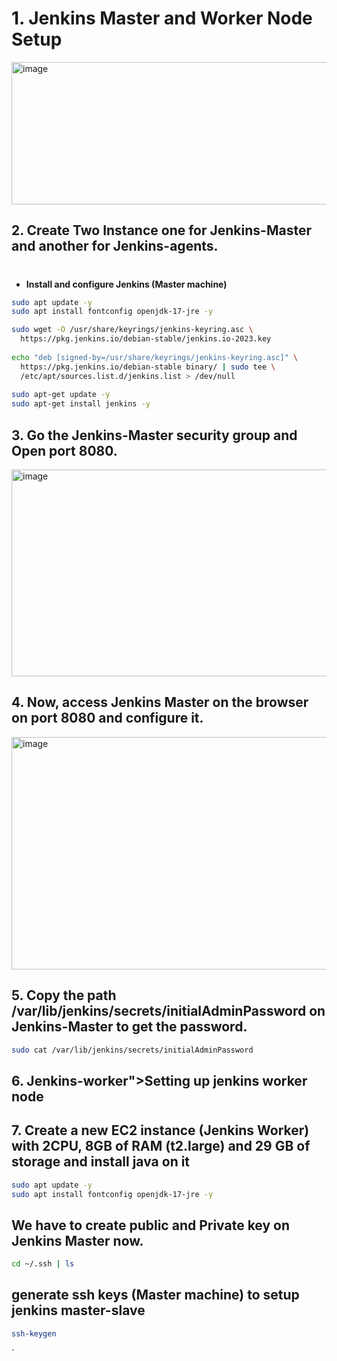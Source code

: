 
# 1. Jenkins Master and Worker Node Setup


<img width="940" height="228" alt="image" src="https://github.com/user-attachments/assets/766790d8-b97c-434b-8d59-090a6744aa21" />

## 2. Create Two Instance one for Jenkins-Master and another for Jenkins-agents.
#
- <b id="Jenkins">Install and configure Jenkins (Master machine)</b>
```bash
sudo apt update -y
sudo apt install fontconfig openjdk-17-jre -y

sudo wget -O /usr/share/keyrings/jenkins-keyring.asc \
  https://pkg.jenkins.io/debian-stable/jenkins.io-2023.key
  
echo "deb [signed-by=/usr/share/keyrings/jenkins-keyring.asc]" \
  https://pkg.jenkins.io/debian-stable binary/ | sudo tee \
  /etc/apt/sources.list.d/jenkins.list > /dev/null
  
sudo apt-get update -y
sudo apt-get install jenkins -y
```

## 3. Go the Jenkins-Master security group and Open port 8080.
<img width="944" height="331" alt="image" src="https://github.com/user-attachments/assets/35038378-64cc-4103-9dc6-97ba8f922c2e" />

 
## 4. Now, access Jenkins Master on the browser on port 8080 and configure it.
<img width="944" height="372" alt="image" src="https://github.com/user-attachments/assets/6a0adac6-c7e1-44c4-af39-403b87f16c8c" />


## 5. Copy the path /var/lib/jenkins/secrets/initialAdminPassword on Jenkins-Master to get the password.


```bash
sudo cat /var/lib/jenkins/secrets/initialAdminPassword
```

## 6. Jenkins-worker">Setting up jenkins worker node


## 7. Create a new EC2 instance (Jenkins Worker) with 2CPU, 8GB of RAM (t2.large) and 29 GB of storage and install java on it

```bash
sudo apt update -y
sudo apt install fontconfig openjdk-17-jre -y
```


## We have to create public and Private key on Jenkins Master now.

```bash
cd ~/.ssh | ls
```

 ## generate ssh keys (Master machine) to setup jenkins master-slave
  ```bash
  ssh-keygen
  ```





 

`
